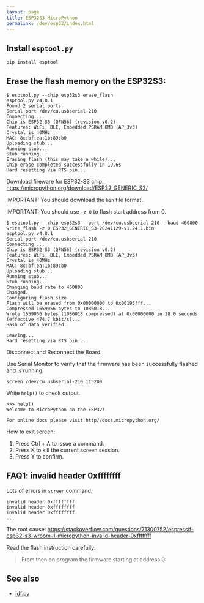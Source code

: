 ```yaml
---
layout: page
title: ESP32S3 MicroPython
permalink: /dev/esp32/index.html
---
```


## Install `esptool.py`

```
pip install esptool
```

## Erase the flash memory on the ESP32S3:

```
$ esptool.py --chip esp32s3 erase_flash
esptool.py v4.8.1
Found 2 serial ports
Serial port /dev/cu.usbserial-210
Connecting....
Chip is ESP32-S3 (QFN56) (revision v0.2)
Features: WiFi, BLE, Embedded PSRAM 8MB (AP_3v3)
Crystal is 40MHz
MAC: 8c:bf:ea:1b:89:b0
Uploading stub...
Running stub...
Stub running...
Erasing flash (this may take a while)...
Chip erase completed successfully in 19.6s
Hard resetting via RTS pin...
```

Download fireware for ESP32-S3 chip: https://micropython.org/download/ESP32_GENERIC_S3/

IMPORTANT: You should download the `bin` file format.

IMPORTANT: You should use `-z 0` to flash start address from 0.

```
$ esptool.py --chip esp32s3 --port /dev/cu.usbserial-210 --baud 460800 write_flash -z 0 ESP32_GENERIC_S3-20241129-v1.24.1.bin
esptool.py v4.8.1
Serial port /dev/cu.usbserial-210
Connecting....
Chip is ESP32-S3 (QFN56) (revision v0.2)
Features: WiFi, BLE, Embedded PSRAM 8MB (AP_3v3)
Crystal is 40MHz
MAC: 8c:bf:ea:1b:89:b0
Uploading stub...
Running stub...
Stub running...
Changing baud rate to 460800
Changed.
Configuring flash size...
Flash will be erased from 0x00000000 to 0x00195fff...
Compressed 1659056 bytes to 1086018...
Wrote 1659056 bytes (1086018 compressed) at 0x00000000 in 28.0 seconds (effective 474.7 kbit/s)...
Hash of data verified.

Leaving...
Hard resetting via RTS pin...
```

Disconnect and Reconnect the Board.

Use Serial Monitor to verify that the firmware has been successfully flashed and is running,

```
screen /dev/cu.usbserial-210 115200
```

Write `help()` to check output.

```
>>> help()
Welcome to MicroPython on the ESP32!

For online docs please visit http//docs.micropython.org/
```

How to exit screen:

1. Press Ctrl + A to issue a command.
2. Press K to kill the current screen session.
3. Press Y to confirm.

## FAQ1: invalid header 0xffffffff

Lots of errors in `screen` command.

```
invalid header 0xffffffff
invalid header 0xffffffff
invalid header 0xffffffff
...
```

The root cause: https://stackoverflow.com/questions/71300752/espressif-esp32-s3-wroom-1-micropython-invalid-header-0xffffffff

Read the flash instruction carefully:

> From then on program the firmware starting at address 0:

## See also

- [idf.py](/dev/esp32/idf.py.html)
